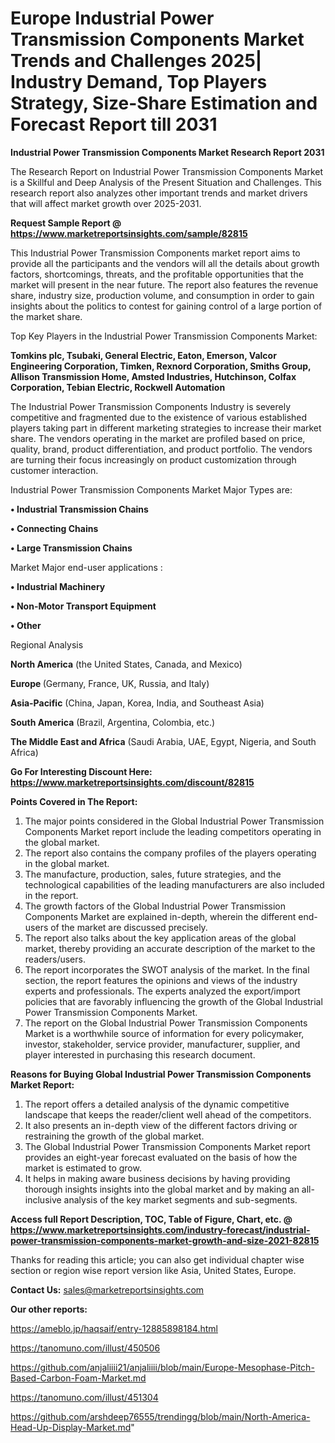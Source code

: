 # Europe Industrial Power Transmission Components Market Trends and Challenges 2025| Industry Demand, Top Players Strategy, Size-Share Estimation and Forecast Report till 2031

<strong>Industrial Power Transmission Components Market Research Report 2031</strong>

The Research Report on Industrial Power Transmission Components Market is a Skillful and Deep Analysis of the Present Situation and Challenges. This research report also analyzes other important trends and market drivers that will affect market growth over 2025-2031.

<strong>Request Sample Report @ <a href=https://www.marketreportsinsights.com/sample/82815>https://www.marketreportsinsights.com/sample/82815</a></strong>

This Industrial Power Transmission Components market report aims to provide all the participants and the vendors will all the details about growth factors, shortcomings, threats, and the profitable opportunities that the market will present in the near future. The report also features the revenue share, industry size, production volume, and consumption in order to gain insights about the politics to contest for gaining control of a large portion of the market share.

Top Key Players in the Industrial Power Transmission Components Market:

<strong>Tomkins plc, Tsubaki, General Electric, Eaton, Emerson, Valcor Engineering Corporation, Timken, Rexnord Corporation, Smiths Group, Allison Transmission Home, Amsted Industries, Hutchinson, Colfax Corporation, Tebian Electric, Rockwell Automation</strong>

The Industrial Power Transmission Components Industry is severely competitive and fragmented due to the existence of various established players taking part in different marketing strategies to increase their market share. The vendors operating in the market are profiled based on price, quality, brand, product differentiation, and product portfolio. The vendors are turning their focus increasingly on product customization through customer interaction.

Industrial Power Transmission Components Market Major Types are:

<strong>• Industrial Transmission Chains

• Connecting Chains

• Large Transmission Chains</strong>

Market Major end-user applications :

<strong>• Industrial Machinery

• Non-Motor Transport Equipment

• Other</strong>

Regional Analysis

</u><strong><b>North America</b></strong> (the United States, Canada, and Mexico)

<strong><b>Europe </b></strong>(Germany, France, UK, Russia, and Italy)

<strong><b>Asia-Pacific</b></strong> (China, Japan, Korea, India, and Southeast Asia)

<strong><b>South America</b></strong> (Brazil, Argentina, Colombia, etc.)

<strong><b>The Middle East and Africa</b></strong> (Saudi Arabia, UAE, Egypt, Nigeria, and South Africa)

<strong>Go For Interesting Discount Here: <a href=https://www.marketreportsinsights.com/discount/82815>https://www.marketreportsinsights.com/discount/82815</a></strong>

<strong>Points Covered in The Report:</strong>
<ol>
  <li>The major points considered in the Global Industrial Power Transmission Components Market report include the leading competitors operating in the global market.</li>
  <li>The report also contains the company profiles of the players operating in the global market.</li>
  <li>The manufacture, production, sales, future strategies, and the technological capabilities of the leading manufacturers are also included in the report.</li>
  <li>The growth factors of the Global Industrial Power Transmission Components Market are explained in-depth, wherein the different end-users of the market are discussed precisely.</li>
  <li>The report also talks about the key application areas of the global market, thereby providing an accurate description of the market to the readers/users.</li>
  <li>The report incorporates the SWOT analysis of the market. In the final section, the report features the opinions and views of the industry experts and professionals. The experts analyzed the export/import policies that are favorably influencing the growth of the Global Industrial Power Transmission Components Market.</li>
  <li>The report on the Global Industrial Power Transmission Components Market is a worthwhile source of information for every policymaker, investor, stakeholder, service provider, manufacturer, supplier, and player interested in purchasing this research document.</li>
</ol>
<strong>Reasons for Buying Global Industrial Power Transmission Components Market Report:</strong>

<ol>
  <li>The report offers a detailed analysis of the dynamic competitive landscape that keeps the reader/client well ahead of the competitors.</li>
  <li>It also presents an in-depth view of the different factors driving or restraining the growth of the global market.</li>
  <li>The Global Industrial Power Transmission Components Market report provides an eight-year forecast evaluated on the basis of how the market is estimated to grow.</li>
  <li>It helps in making aware business decisions by having providing thorough insights insights into the global market and by making an all-inclusive analysis of the key market segments and sub-segments.</li>
</ol>
<strong>Access full Report Description, TOC, Table of Figure, Chart, etc. @ <a href=https://www.marketreportsinsights.com/industry-forecast/industrial-power-transmission-components-market-growth-and-size-2021-82815>https://www.marketreportsinsights.com/industry-forecast/industrial-power-transmission-components-market-growth-and-size-2021-82815</a></strong>


Thanks for reading this article; you can also get individual chapter wise section or region wise report version like Asia, United States, Europe.

<strong>Contact Us:</strong>
sales@marketreportsinsights.com

<strong>Our other reports:</strong>

<a href=https://ameblo.jp/haqsaif/entry-12885898184.html>https://ameblo.jp/haqsaif/entry-12885898184.html</a>

<a href=https://tanomuno.com/illust/450506>https://tanomuno.com/illust/450506</a>

<a href=https://github.com/anjaliiii21/anjaliiii/blob/main/Europe-Mesophase-Pitch-Based-Carbon-Foam-Market.md>https://github.com/anjaliiii21/anjaliiii/blob/main/Europe-Mesophase-Pitch-Based-Carbon-Foam-Market.md</a>

<a href=https://tanomuno.com/illust/451304>https://tanomuno.com/illust/451304</a>

<a href=https://github.com/arshdeep76555/trendingg/blob/main/North-America-Head-Up-Display-Market.md>https://github.com/arshdeep76555/trendingg/blob/main/North-America-Head-Up-Display-Market.md</a>"

